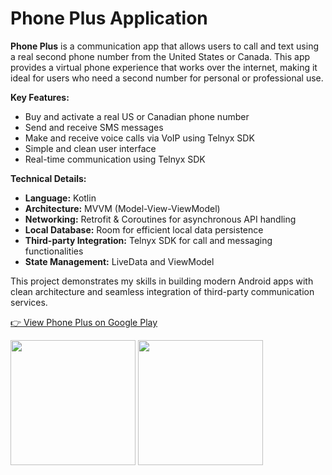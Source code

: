 <h1>Phone Plus Application</h1>
<p>
  <strong>Phone Plus</strong> is a communication app that allows users to call and text using a real second phone number from the United States or Canada. 
  This app provides a virtual phone experience that works over the internet, making it ideal for users who need a second number for personal or professional use.
</p>

<p><strong>Key Features:</strong></p>
<ul>
  <li>Buy and activate a real US or Canadian phone number</li>
  <li>Send and receive SMS messages</li>
  <li>Make and receive voice calls via VoIP using Telnyx SDK</li>
  <li>Simple and clean user interface</li>
  <li>Real-time communication using Telnyx SDK</li>
</ul>

<p><strong>Technical Details:</strong></p>
<ul>
  <li><strong>Language:</strong> Kotlin</li>
  <li><strong>Architecture:</strong> MVVM (Model-View-ViewModel)</li>
  <li><strong>Networking:</strong> Retrofit & Coroutines for asynchronous API handling</li>
  <li><strong>Local Database:</strong> Room for efficient local data persistence</li>
  <li><strong>Third-party Integration:</strong> Telnyx SDK for call and messaging functionalities</li>
  <li><strong>State Management:</strong> LiveData and ViewModel</li>
</ul>
<p>
  This project demonstrates my skills in building modern Android apps with clean architecture and seamless integration of third-party communication services.
</p>
<p>
  <a href="https://play.google.com/store/apps/details?id=app.phone.plus&hl=en&gl=US" target="_blank">
    👉 View Phone Plus on Google Play
  </a>
</p>
<p>
  <img src="https://github.com/user-attachments/assets/28dfa0ae-2f80-4b81-9c8c-fce945a6f2a4" width="200"/>
  <img src="https://github.com/user-attachments/assets/2d9c8b6c-0000-4f95-8204-2820b2635862" width="200"/>
</p>
